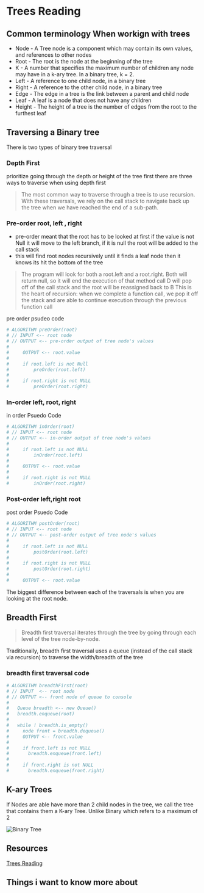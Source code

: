 # Trees Reading 

## Common terminology When workign with trees

* Node - A Tree node is a component which may contain its own values, and references to other nodes
* Root - The root is the node at the beginning of the tree
* K - A number that specifies the maximum number of children any node may have in a k-ary tree. In a binary tree, k = 2.
* Left - A reference to one child node, in a binary tree
* Right - A reference to the other child node, in a binary tree
* Edge - The edge in a tree is the link between a parent and child node
* Leaf - A leaf is a node that does not have any children
* Height - The height of a tree is the number of edges from the root to the furthest leaf

## Traversing a Binary tree

There is two types of binary tree traversal 
### Depth First

prioritize going through the depth or height of the tree first 
there are three ways to traverse when using depth first

> The most common way to traverse through a tree is to use recursion. With these traversals, we rely on the call stack to navigate back up the tree when we have reached the end of a sub-path.

### Pre-order root, left , right 

* pre-order meant that the root has to be looked at first if the value is not Null it will move to the left branch, if it is null the root will be added to the call stack
* this will find root nodes recursively until it finds a leaf node then it knows its hit the bottom of the tree 
 > The program will look for both a root.left and a root.right. Both will return null, so it will end the execution of that method call
D will pop off of the call stack and the root will be reassigned back to B
This is the heart of recursion: when we complete a function call, we pop it off the stack and are able to continue execution through the previous function call
 
pre order psudeo code
```python
# ALGORITHM preOrder(root)
# // INPUT <-- root node
# // OUTPUT <-- pre-order output of tree node's values
# 
#     OUTPUT <-- root.value
# 
#     if root.left is not Null
#         preOrder(root.left)
# 
#     if root.right is not NULL
#         preOrder(root.right)
```

### In-order left, root, right

in order Psuedo Code

```python
# ALGORITHM inOrder(root)
# // INPUT <-- root node
# // OUTPUT <-- in-order output of tree node's values
# 
#     if root.left is not NULL
#         inOrder(root.left)
# 
#     OUTPUT <-- root.value
# 
#     if root.right is not NULL
#         inOrder(root.right)
```


### Post-order left,right root

post order Psuedo Code

```python
# ALGORITHM postOrder(root)
# // INPUT <-- root node
# // OUTPUT <-- post-order output of tree node's values
# 
#     if root.left is not NULL
#         postOrder(root.left)
# 
#     if root.right is not NULL
#         postOrder(root.right)
# 
#     OUTPUT <-- root.value
```
The biggest difference between each of the traversals is when you are looking at the root node.

## Breadth First
>Breadth first traversal iterates through the tree by going through each level of the tree node-by-node.

Traditionally, breadth first traversal uses a queue (instead of the call stack via recursion) to traverse the width/breadth of the tree

### breadth first traversal code

```python
# ALGORITHM breadthFirst(root)
# // INPUT  <-- root node
# // OUTPUT <-- front node of queue to console
# 
#   Queue breadth <-- new Queue()
#   breadth.enqueue(root)
# 
#   while ! breadth.is_empty()
#     node front = breadth.dequeue()
#     OUTPUT <-- front.value
# 
#     if front.left is not NULL
#       breadth.enqueue(front.left)
# 
#     if front.right is not NULL
#       breadth.enqueue(front.right)
```
## K-ary Trees

If Nodes are able have more than 2 child nodes in the tree, we call the tree that contains them a K-ary Tree. Unlike Binary which refers to a maximum of 2

![Binary Tree](/images/BinaryTrees.png)

## Resources

[Trees Reading](https://codefellows.github.io/common_curriculum/data_structures_and_algorithms/Code_401/class-15/resources/Trees.html)

## Things i want to know more about
